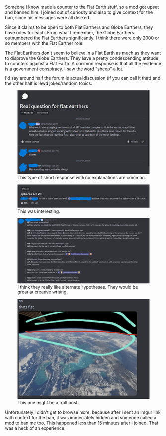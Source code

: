 Someone I know made a counter to the Flat Earth stuff, so a mod got upset and banned him. I joined out of curiosity and also to give context for the ban, since his messages were all deleted.
           
Since it claims to be open to both Flat Earthers and Globe Earthers, they have roles for each. From what I remember, the Globe Earthers outnumbered the Flat Earthers significantly. I think there were only 2000 or so members with the Flat Earther role.

The Flat Earthers don't seem to believe in a Flat Earth as much as they want to disprove the Globe Earthers. They have a pretty condescending attitude to counters against a Flat Earth. A common response is that all the evidence is a government conspiracy. I saw the word "sheep" a lot.

I'd say around half the forum is actual discussion (if you can call it that) and the other half is lewd jokes/random topics.
<figure>
    <img style="width:600px" src="/images/activity/20240403_Flat_Earth_2.png">
    <figcaption>This type of short response with no explanations are common.</figcaption>
</figure>

<figure>
    <img style="width:600px" src="/images/activity/20240403_Flat_Earth_3.png">
    <figcaption>This was interesting.</figcaption>
</figure>

<figure>
    <img style="width:600px" src="/images/activity/20240403_Flat_Earth_4.png">
    <figcaption>I think they really like alternate hypotheses. They would be great at creative writing.</figcaption>
</figure>

<figure>
    <img style="width:600px" src="/images/activity/20240403_Flat_Earth_5.png">
    <figcaption>This one might be a troll post.</figcaption>
</figure>

Unfortunately I didn't get to browse more, because after I sent an imgur link with context for the ban, it was immediately hidden and someone called a mod to ban me too. This happened less than 15 minutes after I joined. That was a heck of an experience.